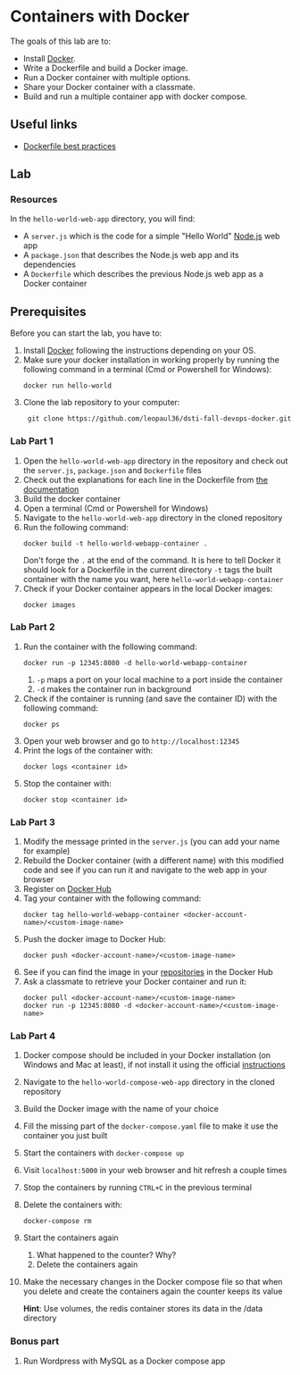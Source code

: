 # Containers with Docker

The goals of this lab are to:
- Install [Docker](https://www.docker.com/get-started).
- Write a Dockerfile and build a Docker image.
- Run a Docker container with multiple options.
- Share your Docker container with a classmate.
- Build and run a multiple container app with docker compose.

## Useful links

- [Dockerfile best practices](https://docs.docker.com/develop/develop-images/dockerfile_best-practices/)

## Lab

### Resources

In the `hello-world-web-app` directory, you will find:
- A `server.js` which is the code for a simple "Hello World" [Node.js](https://nodejs.org/) web app
- A `package.json` that describes the Node.js web app and its dependencies
- A `Dockerfile` which describes the previous Node.js web app as a Docker container

## Prerequisites

Before you can start the lab, you have to:
1. Install [Docker](https://www.docker.com/get-started) following the instructions depending on your OS.
2. Make sure your docker installation in working properly by running the following command in a terminal (Cmd or Powershell for Windows):
   ```
   docker run hello-world
   ```
3. Clone the lab repository to your computer:
   ```
    git clone https://github.com/leopaul36/dsti-fall-devops-docker.git
   ```

### Lab Part 1

1. Open the `hello-world-web-app` directory in the repository and check out the `server.js`, `package.json` and `Dockerfile` files
2. Check out the explanations for each line in the Dockerfile from [the documentation](https://docs.docker.com/develop/develop-images/dockerfile_best-practices/#dockerfile-instructions) 
3. Build the docker container 
  1. Open a terminal (Cmd or Powershell for Windows)
  2. Navigate to the `hello-world-web-app` directory in the cloned repository
  3. Run the following command:
     ```
     docker build -t hello-world-webapp-container .
     ```
     Don't forge the `.` at the end of the command. It is here to tell Docker it should look for a Dockerfile in the current directory
     `-t` tags the built container with the name you want, here `hello-world-webapp-container`
4. Check if your Docker container appears in the local Docker images:
   ```
   docker images
   ```

### Lab Part 2

1. Run the container with the following command:
   ```
   docker run -p 12345:8080 -d hello-world-webapp-container
   ```
   1. `-p` maps a port on your local machine to a port inside the container
   2. `-d` makes the container run in background
2. Check if the container is running (and save the container ID) with the following command:
   ```
   docker ps
   ```
3. Open your web browser and go to `http://localhost:12345`
4. Print the logs of the container with:
   ```
   docker logs <container id>
   ```
3. Stop the container with:
   ```
   docker stop <container id>
   ```

### Lab Part 3

1. Modify the message printed in the `server.js` (you can add your name for example)
2. Rebuild the Docker container (with a different name) with this modified code and see if you can run it and navigate to the web app in your browser
3. Register on [Docker Hub](https://hub.docker.com/)
4. Tag your container with the following command:
   ```
   docker tag hello-world-webapp-container <docker-account-name>/<custom-image-name>
   ```
5. Push the docker image to Docker Hub:
   ```
   docker push <docker-account-name>/<custom-image-name>
   ```
6. See if you can find the image in your [repositories](https://hub.docker.com/repositories) in the Docker Hub
7. Ask a classmate to retrieve your Docker container and run it:
   ```
   docker pull <docker-account-name>/<custom-image-name>
   docker run -p 12345:8080 -d <docker-account-name>/<custom-image-name>
   ```

### Lab Part 4

1. Docker compose should be included in your Docker installation (on Windows and Mac at least), if not install it using the official [instructions](https://docs.docker.com/compose/install/)
2. Navigate to the `hello-world-compose-web-app` directory in the cloned repository
3. Build the Docker image with the name of your choice
4. Fill the missing part of the `docker-compose.yaml` file to make it use the container you just built
5. Start the containers with `docker-compose up`
6. Visit `localhost:5000` in your web browser and hit refresh a couple times
7. Stop the containers by running `CTRL+C` in the previous terminal
8. Delete the containers with:
   ```
   docker-compose rm
   ```
9. Start the containers again
   1. What happened to the counter? Why?
   2. Delete the containers again
10. Make the necessary changes in the Docker compose file so that when you delete and create the containers again the counter keeps its value

    **Hint**: Use volumes, the redis container stores its data in the /data directory

### Bonus part

1. Run Wordpress with MySQL as a Docker compose app